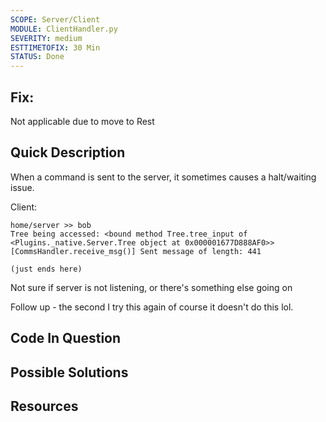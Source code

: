 ```yaml
---
SCOPE: Server/Client
MODULE: ClientHandler.py
SEVERITY: medium
ESTTIMETOFIX: 30 Min
STATUS: Done
---
```

## Fix:
Not applicable due to move to Rest
## Quick Description
When a command is sent to the server, it sometimes causes a halt/waiting issue.

Client: 
```
home/server >> bob
Tree being accessed: <bound method Tree.tree_input of <Plugins._native.Server.Tree object at 0x000001677D888AF0>>
[CommsHandler.receive_msg()] Sent message of length: 441

(just ends here)
```

Not sure if server is not listening, or there's something else going on

Follow up - the second I try this again of course it doesn't do this lol. 
## Code In Question


## Possible Solutions


## Resources
